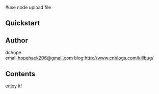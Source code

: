 #use node upload file

## Quickstart


## Author

dchope  
email:hopehack206@gmail.com
blog:http://www.cnblogs.com/killbug/	

## Contents

enjoy it!
